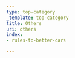 ```yaml
---
type: top-category
_template: top-category
title: Others
uri: others
index:
- rules-to-better-cars

---
```



